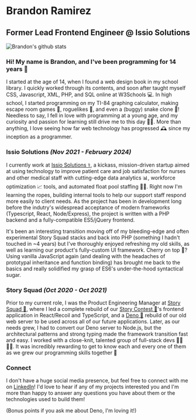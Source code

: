 # Brandon Ramirez

## Former Lead Frontend Engineer @ Issio Solutions

![Brandon's github stats](https://github-readme-stats.vercel.app/api?username=bramirez96&show_icons=true&theme=cobalt)

### Hi! My name is Brandon, and I've been programming for 14 years 👴

I started at the age of 14, when I found a web design book in my school library. I quickly worked through its contents, and soon after taught myself CSS, Javascript, XML, PHP, and SQL online at W3Schools 💻. In high school, I started programming on my TI-84 graphing calculator, making escape room games 🚪, roguelikes 🤺, and even a (buggy) snake clone 🐍! Needless to say, I fell in love with programming at a young age, and my curiosity and passion for learning still drive me to this day 👨‍💻. More than anything, I love seeing how far web technology has progressed 🕰 since my inception as a programmer.

### Issio Solutions _(Nov 2021 - February 2024)_

I currently work at [Issio Solutions ⚕](https://www.issio.com), a kickass, mission-driven startup aimed at using technology to improve patient care and job satisfaction for nurses and other medical staff with cutting-edge data analytics 📊, workforce optimization 📈 tools, and automated float pool staffing 👩‍💼. Right now I'm learning the ropes, building internal tools to help our support staff respond more easily to client needs. As the project has been in development long before the indutry's widespread acceptance of modern frameworks (Typescript, React, Node/Express), the project is written with a PHP backend and a fully-compatible ES5/jQuery frontend.

It's been an interesting transition moving off of my bleeding-edge and often experimental Story Squad stacks and back into PHP (something I hadn't touched in ~4 years) but I've thoroughly enjoyed refreshing my old skills, as well as learning our product's fully-custom UI framework. Cherry on top 🍒? Using vanilla JavaScript again (and dealing with the headaches of prototypal inheritance and function binding) has brought me back to the basics and really solidified my grasp of ES6's under-the-hood syntactical sugar.

### Story Squad _(Oct 2020 - Oct 2021)_

Prior to my current role, I was the Product Engineering Manager at [Story Squad 📃](https://github.com/story-squad), where I led a complete rebuild of our [Story Contest 🏅](https://clash.storysquad.app)'s frontend application in React/Recoil and TypeScript, and a [Deno 🦎](https://deno.land) rebuild of our old web server to be used across all of our future applications. Later, as our needs grew, I had to convert our Deno server to Node.js, but the architectural patterns and strong typing made the framework transition fast and easy. I worked with a close-knit, talented group of full-stack devs 👩‍🔬👨‍💻. It was incredibly rewarding to get to know each and every one of them as we grew our programming skills together 👐

### Connect

I don't have a huge social media presence, but feel free to connect with me on [LinkedIn](http://www.linkedin.com/in/bramirez96)! I'd love to hear if any of my projects interested you and I'm more than happy to answer any questions you have about them or the technologies used to build them!

(Bonus points if you ask me about Deno, I'm loving it!)
